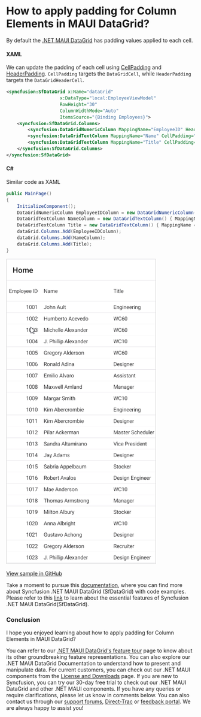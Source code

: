 # How to apply padding for Column Elements in MAUI DataGrid?

By default the [.NET MAUI DataGrid](https://www.syncfusion.com/maui-controls/maui-datagrid) has padding values applied to each cell.
#### XAML
We can update the padding of each cell using [CellPadding](https://help.syncfusion.com/cr/maui/Syncfusion.Maui.DataGrid.DataGridColumn.html#Syncfusion_Maui_DataGrid_DataGridColumn_CellPadding) and [HeaderPadding](https://help.syncfusion.com/cr/maui/Syncfusion.Maui.DataGrid.DataGridColumn.html#Syncfusion_Maui_DataGrid_DataGridColumn_HeaderPadding). `CellPadding` targets the `DataGridCell`, while `HeaderPadding` targets the `DataGridHeaderCell`.
```XML
<syncfusion:SfDataGrid x:Name="dataGrid"
                    x:DataType="local:EmployeeViewModel"
                    RowHeight="30"
                    ColumnWidthMode="Auto"
                    ItemsSource="{Binding Employees}">
    <syncfusion:SfDataGrid.Columns>
        <syncfusion:DataGridNumericColumn MappingName="EmployeeID" HeaderText="Employee ID" Format="D" CellPadding="0" HeaderPadding="0"/>
        <syncfusion:DataGridTextColumn MappingName="Name" CellPadding="16, 0 ,16, 0" HeaderPadding="16 ,0, 16, 0" />
        <syncfusion:DataGridTextColumn MappingName="Title" CellPadding="16, 0, 16, 0" HeaderPadding="16, 0, 16, 0"/>
    </syncfusion:SfDataGrid.Columns>
</syncfusion:SfDataGrid>
```

#### C#
Similar code as XAML
```C#
public MainPage()
{
    InitializeComponent();
    DataGridNumericColumn EmployeeIDColumn = new DataGridNumericColumn() { MappingName = "EmployeeID" , HeaderText = "Employee ID" , Format= "D" , CellPadding  = new Thickness(16,0,16,0), HeaderPadding = new Thickness(16,0,16,0) };
    DataGridTextColumn NameColumn = new DataGridTextColumn() { MappingName = "Name", HeaderText = "Name",  CellPadding = new Thickness(16, 0, 16, 0), HeaderPadding = new Thickness(16, 0, 16, 0) };
    DataGridTextColumn Title = new DataGridTextColumn() { MappingName = "Title", HeaderText = "Title", CellPadding = new Thickness(16, 0, 16, 0), HeaderPadding = new Thickness(16, 0, 16, 0) };
    dataGrid.Columns.Add(EmployeeIDColumn);
    dataGrid.Columns.Add(NameColumn);
    dataGrid.Columns.Add(Title);
}
```

![DataGrid padding](SfDataGrid_ColumnPadding.png)

[View sample in GitHub](https://github.com/SyncfusionExamples/How-to-apply-padding-for-Column-Elements-in-MAUI-DataGrid)

Take a moment to pursue this [documentation](https://help.syncfusion.com/maui/datagrid/overview), where you can find more about Syncfusion .NET MAUI DataGrid (SfDataGrid) with code examples.
Please refer to this [link](https://www.syncfusion.com/maui-controls/maui-datagrid) to learn about the essential features of Syncfusion .NET MAUI DataGrid(SfDataGrid).

### Conclusion
I hope you enjoyed learning about how to apply padding for Column Elements in MAUI DataGrid?

You can refer to our [.NET MAUI DataGrid's feature tour](https://www.syncfusion.com/maui-controls/maui-datagrid) page to know about its other groundbreaking feature representations. You can also explore our .NET MAUI DataGrid Documentation to understand how to present and manipulate data.
For current customers, you can check out our .NET MAUI components from the [License and Downloads](https://www.syncfusion.com/account/downloads) page. If you are new to Syncfusion, you can try our 30-day free trial to check out our .NET MAUI DataGrid and other .NET MAUI components.
If you have any queries or require clarifications, please let us know in comments below. You can also contact us through our [support forums](https://www.syncfusion.com/forums), [Direct-Trac](https://support.syncfusion.com/account/login?ReturnUrl=%2Faccount%2Fconnect%2Fauthorize%2Fcallback%3Fclient_id%3Dc54e52f3eb3cde0c3f20474f1bc179ed%26redirect_uri%3Dhttps%253A%252F%252Fsupport.syncfusion.com%252Fagent%252Flogincallback%26response_type%3Dcode%26scope%3Dopenid%2520profile%2520agent.api%2520integration.api%2520offline_access%2520kb.api%26state%3D8db41f98953a4d9ba40407b150ad4cf2%26code_challenge%3DvwHoT64z2h21eP_A9g7JWtr3vp3iPrvSjfh5hN5C7IE%26code_challenge_method%3DS256%26response_mode%3Dquery) or [feedback portal](https://www.syncfusion.com/feedback/maui?control=sfdatagrid). We are always happy to assist you!